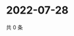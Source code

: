 # 2022-07-28

共 0 条

<!-- BEGIN WEIBO -->
<!-- 最后更新时间 Thu Jul 28 2022 12:41:49 GMT+0800 (China Standard Time) -->

<!-- END WEIBO -->
